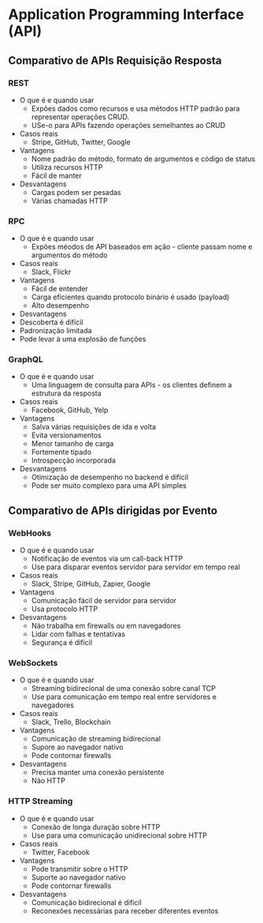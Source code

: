 # Application Programming Interface (**API**)

## Comparativo de APIs Requisição Resposta

### REST

- O que é e quando usar
  - Expões dados como recursos e usa métodos HTTP padrão para representar operações CRUD.
  - USe-o para APIs fazendo operações semelhantes ao CRUD
- Casos reais
  - Stripe, GitHub, Twitter, Google
- Vantagens
  - Nome padrão do método, formato de argumentos e código de status
  - Utiliza recursos HTTP
  - Fácil de manter
- Desvantagens
  - Cargas podem ser pesadas
  - Várias chamadas HTTP

### RPC

- O que é e quando usar
  - Expões méodos de API baseados em ação - cliente passam nome e argumentos do método
- Casos reais
  - Slack, Flickr
- Vantagens
  - Fácil de entender
  - Carga eficientes quando protocolo binário é usado (payload)
  - Alto desempenho
- Desvantagens
- Descoberta é difícil
- Padronização limitada
- Pode levar à uma explosão de funções

### GraphQL

- O que é e quando usar
  - Uma linguagem de consulta para APIs - os clientes definem a estrutura da resposta
- Casos reais
  - Facebook, GitHub, Yelp
- Vantagens
  - Salva várias requisições de ida e volta
  - Evita versionamentos
  - Menor tamanho de carga
  - Fortemente tipado
  - Introspecção incorporada
- Desvantagens
  - Otimização de desempenho no backend é difícil
  - Pode ser muito complexo para uma API simples

## Comparativo de APIs dirigidas por Evento

### WebHooks

- O que é e quando usar
  - Notificação de eventos via um call-back HTTP
  - Use para disparar eventos servidor para servidor em tempo real
- Casos reais
  - Slack, Stripe, GitHub, Zapier, Google
- Vantagens
  - Comunicação fácil de servidor para servidor
  - Usa protocolo HTTP
- Desvantagens
  - Não trabalha em firewalls ou em navegadores
  - Lidar com falhas e tentativas
  - Segurança é difícil

### WebSockets

- O que é e quando usar
  - Streaming bidirecional de uma conexão sobre canal TCP
  - Use para comunicação em tempo real entre servidores e navegadores
- Casos reais
  - Slack, Trello, Blockchain
- Vantagens
  - Comunicação de streaming bidirecional
  - Supore ao navegador nativo
  - Pode contornar firewalls
- Desvantagens
  - Precisa manter uma conexão persistente
  - Não HTTP

### HTTP Streaming

- O que é e quando usar
  - Conexão de longa duração sobre HTTP
  - Use para uma comunicação unidirecional sobre HTTP
- Casos reais
  - Twitter, Facebook
- Vantagens
  - Pode transmitir sobre o HTTP
  - Suporte ao navegador nativo
  - Pode contornar firewalls
- Desvantagens
  - Comunicação bidirecional é difícil
  - Reconexões necessárias para receber diferentes eventos
